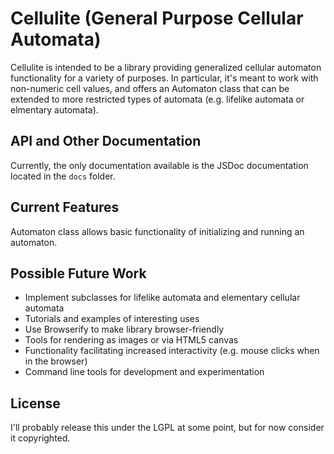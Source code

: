 # Cellulite (General Purpose Cellular Automata)
Cellulite is intended to be a library providing generalized cellular automaton functionality 
for a variety of purposes.  In particular, it's meant to work with non-numeric cell values, 
and offers an Automaton class that can be extended to more restricted types of automata 
(e.g. lifelike automata or elmentary automata).

## API and Other Documentation
Currently, the only documentation available is the JSDoc documentation located in
the `docs` folder.

## Current Features
Automaton class allows basic functionality of initializing and running an automaton.

## Possible Future Work
- Implement subclasses for lifelike automata and elementary cellular automata
- Tutorials and examples of interesting uses
- Use Browserify to make library browser-friendly
- Tools for rendering as images or via HTML5 canvas
- Functionality facilitating increased interactivity (e.g. mouse clicks when in the browser)
- Command line tools for development and experimentation

## License
I'll probably release this under the LGPL at some point, but for now consider it copyrighted.
